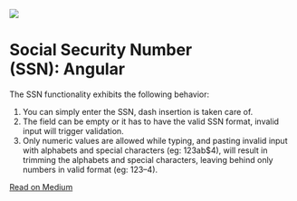 ![](angular-ssn.gif)

# Social Security Number (SSN): Angular

The SSN functionality exhibits the following behavior:

  1. You can simply enter the SSN, dash insertion is taken care of.
  2. The field can be empty or it has to have the valid SSN format, invalid input will trigger validation.
  3. Only numeric values are allowed while typing, and pasting invalid input with alphabets and special characters (eg: 123ab$4), will result in trimming the alphabets and special characters, leaving behind only numbers in valid format (eg: 123–4).
  
[Read on Medium](https://rohanthorat2017.medium.com/social-security-number-ssn-angular-741fd685f825)  
